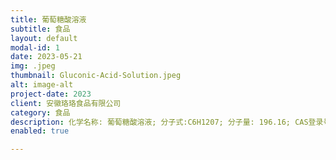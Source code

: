 ```yaml
---
title: 葡萄糖酸溶液
subtitle: 食品
layout: default
modal-id: 1
date: 2023-05-21 
img: .jpeg
thumbnail: Gluconic-Acid-Solution.jpeg
alt: image-alt
project-date: 2023
client: 安徽珞珞食品有限公司
category: 食品
description: 化学名称: 葡萄糖酸溶液; 分子式:C6H1207; 分子量: 196.16; CAS登录号: 526-95-4; 执行标准: JP7、Tech grade; 规格: 250千克/桶
enabled: true

---
```

